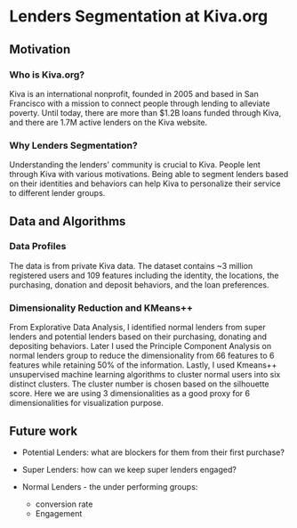 # Lenders Segmentation at Kiva.org

## Motivation

### Who is Kiva.org?
Kiva is an international nonprofit, founded in 2005 and based in San Francisco with a mission to connect people through lending to alleviate poverty. Until today, there are more than $1.2B loans funded through Kiva, and there are 1.7M active lenders on the Kiva website.

### Why Lenders Segmentation?
Understanding the lenders' community is crucial to Kiva. People lent through Kiva with various motivations. Being able to segment lenders based on their identities and behaviors can help Kiva to personalize their service to different lender groups.

## Data and Algorithms

### Data Profiles
The data is from private Kiva data. The dataset contains ~3 million registered users and 109 features including the identity, the locations, the purchasing, donation and deposit behaviors, and the loan preferences.

### Dimensionality Reduction and KMeans++

From  Explorative Data Analysis, I identified normal lenders from super lenders and potential lenders based on their purchasing, donating and depositing behaviors. Later I used the Principle Component Analysis on normal lenders group to reduce the dimensionality from 66 features to 6 features while retaining 50% of the information. Lastly, I used Kmeans++ unsupervised machine learning algorithms to cluster normal users into six distinct clusters. The cluster number is chosen based on the silhouette score. Here we are using 3 dimensionalities as a good proxy for 6 dimensionalities for visualization purpose.

## Future work
 - Potential Lenders: what are blockers for them from their first purchase?

- Super Lenders: how can we keep super lenders engaged?

- Normal Lenders - the under performing groups:
    - conversion rate 
    - Engagement


